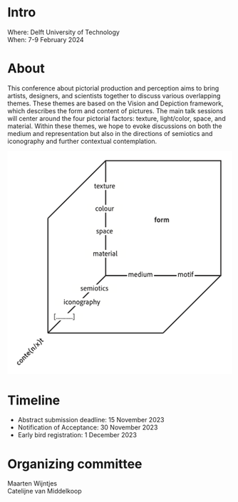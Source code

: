 # Intro
Where: Delft University of Technology<br>
When: 7-9 February 2024

# About
This conference about pictorial production and perception aims to bring artists, designers, and scientists together to discuss various overlapping themes. These themes are based on the Vision and Depiction framework, which describes the form and content of pictures. The main talk sessions will center around the four pictorial factors: texture, light/color, space, and material. Within these themes, we hope to evoke discussions on both the medium and representation but also in the directions of semiotics and iconography and further contextual contemplation.

![V-D Framework](images/formcontent.png)


# Timeline
- Abstract submission deadline: 15 November 2023</li>
- Notification of Acceptance: 30 November 2023</li>
- Early bird registration: 1 December 2023</li>

# Organizing committee
Maarten Wijntjes<br>
Catelijne van Middelkoop<br>
